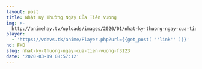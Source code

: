 ```yaml
---
layout: post
title: Nhật Ký Thường Ngày Của Tiên Vương
img: >-
  http://animehay.tv/uploads/images/2020/01/nhat-ky-thuong-ngay-cua-tien-vuong-thumbnail.jpg
player:
  - 'https://vdevs.tk/anime/Player.php?url={{get_post( ''link'' )}}'
hd: FHD
slug: nhat-ky-thuong-ngay-cua-tien-vuong-f3123
date: '2020-03-19 08:57:12'
---
```

